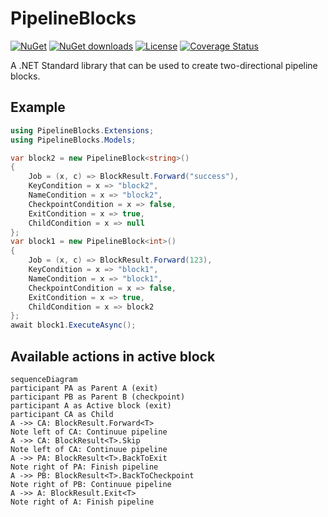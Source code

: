 # PipelineBlocks

[![NuGet](https://img.shields.io/nuget/v/PipelineBlocks.svg)](https://www.nuget.org/packages/PipelineBlocks)
[![NuGet downloads](https://img.shields.io/nuget/dt/PipelineBlocks.svg)](https://www.nuget.org/packages/PipelineBlocks)
[![License](https://img.shields.io/badge/license-MIT-green.svg)](https://github.com/danielklecha/PipelineBlocks/blob/master/LICENSE.txt)
[![Coverage Status](https://coveralls.io/repos/github/danielklecha/PipelineBlocks/badge.svg?branch=master)](https://coveralls.io/github/danielklecha/PipelineBlocks?branch=master)

A .NET Standard library that can be used to create two-directional pipeline blocks.

## Example

```csharp
using PipelineBlocks.Extensions;
using PipelineBlocks.Models;

var block2 = new PipelineBlock<string>()
{
    Job = (x, c) => BlockResult.Forward("success"),
    KeyCondition = x => "block2",
    NameCondition = x => "block2",
    CheckpointCondition = x => false,
    ExitCondition = x => true,
    ChildCondition = x => null
};
var block1 = new PipelineBlock<int>()
{
    Job = (x, c) => BlockResult.Forward(123),
    KeyCondition = x => "block1",
    NameCondition = x => "block1",
    CheckpointCondition = x => false,
    ExitCondition = x => true,
    ChildCondition = x => block2
};
await block1.ExecuteAsync();
```

## Available actions in active block

```mermaid
sequenceDiagram
participant PA as Parent A (exit)
participant PB as Parent B (checkpoint)
participant A as Active block (exit)
participant CA as Child
A ->> CA: BlockResult.Forward<T>
Note left of CA: Continuue pipeline
A ->> CA: BlockResult<T>.Skip
Note left of CA: Continuue pipeline
A ->> PA: BlockResult<T>.BackToExit
Note right of PA: Finish pipeline
A ->> PB: BlockResult<T>.BackToCheckpoint
Note right of PB: Continuue pipeline
A ->> A: BlockResult.Exit<T>
Note right of A: Finish pipeline
```
